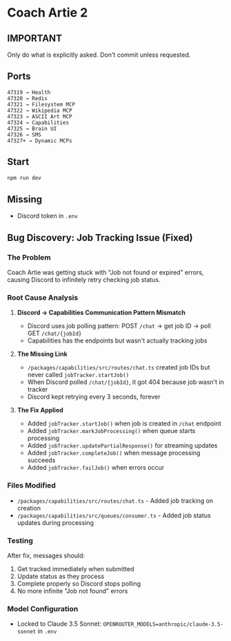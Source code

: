 # Coach Artie 2

## IMPORTANT

Only do what is explicitly asked. Don't commit unless requested.

## Ports

```
47319 → Health
47320 → Redis
47321 → Filesystem MCP
47322 → Wikipedia MCP
47323 → ASCII Art MCP
47324 → Capabilities
47325 → Brain UI
47326 → SMS
47327+ → Dynamic MCPs
```

## Start

```bash
npm run dev
```

## Missing

- Discord token in `.env`

## Bug Discovery: Job Tracking Issue (Fixed)

### The Problem

Coach Artie was getting stuck with "Job not found or expired" errors, causing Discord to infinitely retry checking job status.

### Root Cause Analysis

1. **Discord → Capabilities Communication Pattern Mismatch**
   - Discord uses job polling pattern: POST `/chat` → get job ID → poll GET `/chat/{jobId}`
   - Capabilities has the endpoints but wasn't actually tracking jobs

2. **The Missing Link**
   - `/packages/capabilities/src/routes/chat.ts` created job IDs but never called `jobTracker.startJob()`
   - When Discord polled `/chat/{jobId}`, it got 404 because job wasn't in tracker
   - Discord kept retrying every 3 seconds, forever

3. **The Fix Applied**
   - Added `jobTracker.startJob()` when job is created in `/chat` endpoint
   - Added `jobTracker.markJobProcessing()` when queue starts processing
   - Added `jobTracker.updatePartialResponse()` for streaming updates
   - Added `jobTracker.completeJob()` when message processing succeeds
   - Added `jobTracker.failJob()` when errors occur

### Files Modified

- `/packages/capabilities/src/routes/chat.ts` - Added job tracking on creation
- `/packages/capabilities/src/queues/consumer.ts` - Added job status updates during processing

### Testing

After fix, messages should:

1. Get tracked immediately when submitted
2. Update status as they process
3. Complete properly so Discord stops polling
4. No more infinite "Job not found" errors

### Model Configuration

- Locked to Claude 3.5 Sonnet: `OPENROUTER_MODELS=anthropic/claude-3.5-sonnet` in `.env`
